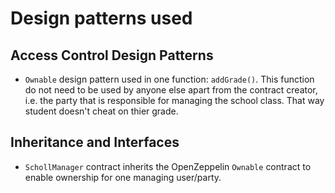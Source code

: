 # Design patterns used

## Access Control Design Patterns

- `Ownable` design pattern used in one function: `addGrade()`. This function do not need to be used by anyone else apart from the contract creator, i.e. the party that is responsible for managing the school class. That way student doesn't cheat on thier grade.

## Inheritance and Interfaces

- `SchollManager` contract inherits the OpenZeppelin `Ownable` contract to enable ownership for one managing user/party.